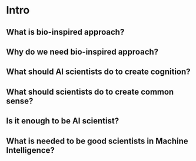 # Intro

## What is bio-inspired approach?

## Why do we need bio-inspired approach?

## What should AI scientists do to create cognition?

## What should scientists do to create common sense?

## Is it enough to be AI scientist?

## What is needed to be good scientists in Machine Intelligence?


